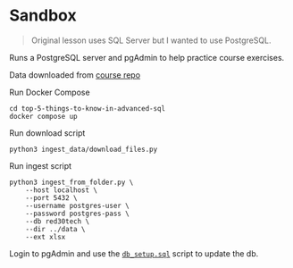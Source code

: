 # Sandbox
>Original lesson uses SQL Server but I wanted to use PostgreSQL.

Runs a PostgreSQL server and pgAdmin to help practice course exercises.

Data downloaded from [course repo](https://github.com/LinkedInLearning/top-5-things-to-know-in-advanced-sql-4403486)

Run Docker Compose
```
cd top-5-things-to-know-in-advanced-sql
docker compose up
```

Run download script
```
python3 ingest_data/download_files.py
```

Run ingest script
```
python3 ingest_from_folder.py \
    --host localhost \
    --port 5432 \
    --username postgres-user \
    --password postgres-pass \
    --db red30tech \
    --dir ../data \
    --ext xlsx
```

Login to pgAdmin and use the [`db_setup.sql`](https://github.com/mrcos-mrtinelli/inlearning-master-sql-development/blob/main/top-5-things-to-know-in-advanced-sql/db_setup.sql) script to update the db.